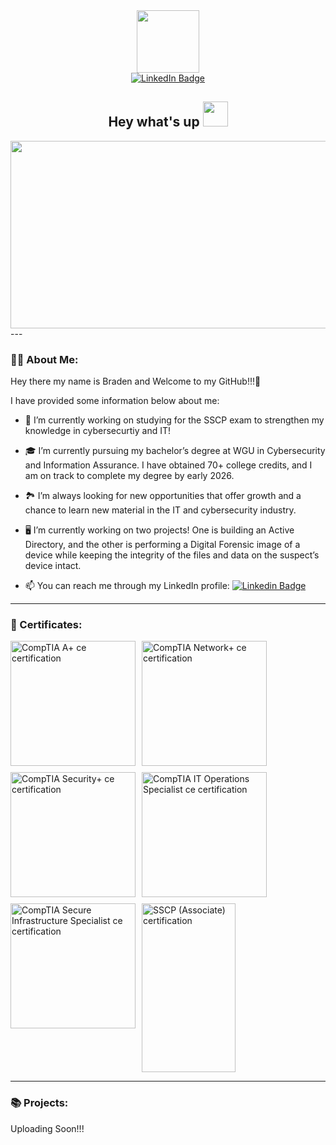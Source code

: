 <!-- code for gif --> 
<div id="header" align="center">
  <img src= https://media.giphy.com/media/jdPMeyv9rn0hZHh8n9/giphy.gif width="100"/>
<!-- code for linkedIn button and url -->
<div id="badges">
  <a href="https://www.linkedin.com/in/braden-ognoskie/">
    <img src="https://img.shields.io/badge/LinkedIn-blue?style=for-the-badge&logo=linkedin&logoColor=white" alt="LinkedIn Badge"/>
  </a>
</div>
<!-- GitHub profile counter -->
<div id="badges">
  <img src="https://komarev.com/ghpvc/?username=Ognoskie&style=flat-square&color=blue" alt=""/>
</div>
  <h2>
  Hey what's up
  <img src="https://media.giphy.com/media/eMy93wiQneLjamFnWH/giphy.gif" width="40px"/>
</h2>
</div>


<!-- banner GIF and About Me -->

<div align="center">
  <img src="https://media.giphy.com/media/f3iwJFOVOwuy7K6FFw/giphy.gif" width="600" height="300"/>
</div>
<!-- end of banner gif -->
<!-- start of about me -->
---


### :man_technologist: About Me:
Hey there my name is Braden and Welcome to my GitHub!!!🤙

I have provided some information below about me:

- 🔭 I’m currently working on studying for the SSCP exam to strengthen my knowledge in cybersecurtiy and IT!
- 🎓 I’m currently pursuing my bachelor’s degree at WGU in Cybersecurity and Information Assurance. I have obtained 70+ college credits, and I am on track to complete my degree by early 2026. 
- 🏞️ I’m always looking for new opportunities that offer growth and a chance to learn new material in the IT and cybersecurity industry.
- 🖥️ I’m currently working on two projects! One is building an Active Directory, and the other is performing a Digital Forensic image of a device while keeping the integrity of the files and data on the suspect’s device intact.

- 📫 You can reach me through my LinkedIn profile: [![Linkedin Badge](https://img.shields.io/badge/-Braden-blue?style=flat&logo=Linkedin&logoColor=white)](https://www.linkedin.com/in/braden-ognoskie/)
 

---

### 📜 Certificates:

<div style="display: flex; gap: 10px; flex-wrap: wrap;">
  <img src="https://github.com/user-attachments/assets/d6833b40-8cd2-4286-a6a1-fbb3138cefc0" width="200" height="200" alt="CompTIA A+ ce certification"/>
  <img src="https://github.com/user-attachments/assets/2a366e04-8372-4594-937a-7098af62f677" width="200" height="200" alt="CompTIA Network+ ce certification"/>
  <img src="https://github.com/user-attachments/assets/98037be9-2e02-4da1-882b-cea10895beb6" width="200" height="200" alt="CompTIA Security+ ce certification"/>
  <img src="https://github.com/user-attachments/assets/10d04060-1ebf-40ea-a8ce-0b74906d4f0d" width="200" height="200" alt="CompTIA IT Operations Specialist ce certification"/>
  <img src="https://github.com/user-attachments/assets/3427da3e-07e2-47a8-b942-7ed22f54fa1a" width="200" height="200" alt="CompTIA Secure Infrastructure Specialist ce certification"/>
  <a href="https://www.credly.com" target="_blank">
    <img src="//cdn.credly.com/assets/utilities/embed.js" width="150" height="270" alt="SSCP (Associate) certification"/>
  </a>
  
</div>

<!--
<div data-iframe-width="150" data-iframe-height="270" data-share-badge-id="ba6ed569-ea5a-400e-b851-db3920c687fd" data-share-badge-host="https://www.credly.com"><script type="text/javascript" async src="//cdn.credly.com/assets/utilities/embed.js"></script>
</div>
-->
---

### 📚 Projects:
Uploading Soon!!!
